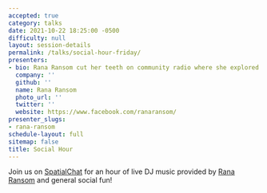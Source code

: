 ```yaml
---
accepted: true
category: talks
date: 2021-10-22 18:25:00 -0500
difficulty: null
layout: session-details
permalink: /talks/social-hour-friday/
presenters:
- bio: Rana Ransom cut her teeth on community radio where she explored every genre imaginable, she landed on italodisco, new wave, house, and tek while incorporating Middle Eastern music elements.
  company: ''
  github: ''
  name: Rana Ransom
  photo_url: ''
  twitter: ''
  website: https://www.facebook.com/ranaransom/
presenter_slugs:
- rana-ransom
schedule-layout: full
sitemap: false
title: Social Hour
---
```


Join us on [SpatialChat](/chat/) for an hour of live DJ music provided by [Rana Ransom](https://www.facebook.com/ranaransom/) and general social fun!
